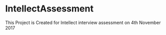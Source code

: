 # IntellectAssessment
This Project is Created for Intellect interview assessment on 4th November 2017
